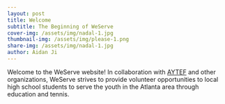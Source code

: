 ```yaml
---
layout: post
title: Welcome
subtitle: The Beginning of WeServe
cover-img: /assets/img/nadal-1.jpg
thumbnail-img: /assets/img/please-1.png
share-img: /assets/img/nadal-1.jpg
author: Aidan Ji
---
```



Welcome to the WeServe website! In collaboration with [AYTEF](https://www.aytef.org/) and other organizations, WeServe strives to provide volunteer opportunities to local high school students to serve the youth in the Atlanta area through education and tennis.
